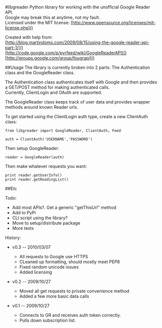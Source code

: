 #libgreader
Python library for working with the unofficial Google Reader API.  
Google may break this at anytime, not my fault.  
Licensed under the MIT license: [http://www.opensource.org/licenses/mit-license.php]()  

Created with help from:  
[http://blog.martindoms.com/2009/08/15/using-the-google-reader-api-part-1/]()  
[http://code.google.com/p/pyrfeed/wiki/GoogleReaderAPI]()  
[http://groups.google.com/group/fougrapi]()

##Usage
The library is currently broken into 2 parts: The Authentication class and the GoogleReader class. 

The Authentication class authenticates itself with Google and then provides a GET/POST method for making authenticated calls.  
Currently, ClientLogin and OAuth are supported.

The GoogleReader class keeps track of user data and provides wrapper methods around known Reader urls.

To get started using the ClientLogin auth type, create a new ClientAuth class:

	from libgreader import GoogleReader, ClientAuth, Feed

	auth = ClientAuth('USERNAME','PASSWORD')
	
Then setup GoogleReader:
	
	reader = GoogleReader(auth)
	
Then make whatever requests you want:

	print reader.getUserInfo()
	print reader.getReadingList()

##Etc

Todo:

* Add most APIs?. Get a generic "getThisUrl" method
* Add to PyPi
* CLI script using the library?
* Move to setup/distribute package 
* More tests

History:

* v0.3 -- 2010/03/07
    * All requests to Google use HTTPS
    * CLeaned up formatting, should mostly meet PEP8
    * Fixed random unicode issues
    * Added licensing

* v0.2 -- 2009/10/27
	* Moved all get requests to private convenience method
	* Added a few more basic data calls

* v0.1 -- 2009/10/27
	* Connects to GR and receives auth token correctly.
	* Pulls down subscription list.
